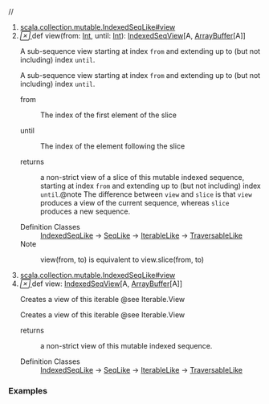 //
<ol>
<li><a href="https://www.scala-lang.org/api/2.12.3/scala/collection/mutable/ArrayBuffer.html#view(from:Int,until:Int):scala.collection.mutable.IndexedSeqView[A,Repr]">scala.collection.mutable.IndexedSeqLike#view</a></li>
<li name="scala.collection.mutable.IndexedSeqLike#view" visbl="pub" class="indented0 " data-isabs="false" fullcomment="yes" group="Ungrouped"> <a id="view(from:Int,until:Int):scala.collection.mutable.IndexedSeqView[A,Repr]"></a><a id="view(Int,Int):IndexedSeqView[A,ArrayBuffer[A]]"></a> <span class="permalink"> <a href="../../../scala/collection/mutable/ArrayBuffer.html#view(from:Int,until:Int):scala.collection.mutable.IndexedSeqView[A,Repr]" title="Permalink"> <i class="material-icons"></i> </a> </span> <span class="modifier_kind"> <span class="modifier"></span> <span class="kind">def</span> </span> <span class="symbol"> <span class="name">view</span><span class="params">(<span name="from">from: <a href="../../Int.html" class="extype" name="scala.Int">Int</a></span>, <span name="until">until: <a href="../../Int.html" class="extype" name="scala.Int">Int</a></span>)</span><span class="result">: <a href="IndexedSeqView.html" class="extype" name="scala.collection.mutable.IndexedSeqView">IndexedSeqView</a>[<span class="extype" name="scala.collection.mutable.ArrayBuffer.A">A</span>, <a href="" class="extype" name="scala.collection.mutable.ArrayBuffer">ArrayBuffer</a>[<span class="extype" name="scala.collection.mutable.ArrayBuffer.A">A</span>]]</span> </span> <p class="shortcomment cmt">A sub-sequence view starting at index <code>from</code> and extending up to (but not including) index <code>until</code>.</p>
 <div class="fullcomment">
  <div class="comment cmt">
   <p>A sub-sequence view starting at index <code>from</code> and extending up to (but not including) index <code>until</code>. </p>
  </div>
  <dl class="paramcmts block">
   <dt class="param">
    from
   </dt>
   <dd class="cmt">
    <p>The index of the first element of the slice</p>
   </dd>
   <dt class="param">
    until
   </dt>
   <dd class="cmt">
    <p>The index of the element following the slice</p>
   </dd>
   <dt>
    returns
   </dt>
   <dd class="cmt">
    <p>a non-strict view of a slice of this mutable indexed sequence, starting at index <code>from</code> and extending up to (but not including) index <code>until</code>.@note The difference between <code>view</code> and <code>slice</code> is that <code>view</code> produces a view of the current sequence, whereas <code>slice</code> produces a new sequence.</p>
   </dd>
  </dl>
  <dl class="attributes block"> 
   <dt>
    Definition Classes
   </dt>
   <dd>
    <a href="IndexedSeqLike.html" class="extype" name="scala.collection.mutable.IndexedSeqLike">IndexedSeqLike</a> → 
    <a href="../SeqLike.html" class="extype" name="scala.collection.SeqLike">SeqLike</a> → 
    <a href="../IterableLike.html" class="extype" name="scala.collection.IterableLike">IterableLike</a> → 
    <a href="../TraversableLike.html" class="extype" name="scala.collection.TraversableLike">TraversableLike</a>
   </dd>
   <dt>
    Note
   </dt>
   <dd>
    <span class="cmt"><p>view(from, to) is equivalent to view.slice(from, to)</p></span>
   </dd>
  </dl>
 </div> </li>
        

<li><a href="https://www.scala-lang.org/api/2.12.3/scala/collection/mutable/ArrayBuffer.html#view:scala.collection.mutable.IndexedSeqView[A,Repr]">scala.collection.mutable.IndexedSeqLike#view</a></li>
<li name="scala.collection.mutable.IndexedSeqLike#view" visbl="pub" class="indented0 " data-isabs="false" fullcomment="yes" group="Ungrouped"> <a id="view:scala.collection.mutable.IndexedSeqView[A,Repr]"></a><a id="view:IndexedSeqView[A,ArrayBuffer[A]]"></a> <span class="permalink"> <a href="../../../scala/collection/mutable/ArrayBuffer.html#view:scala.collection.mutable.IndexedSeqView[A,Repr]" title="Permalink"> <i class="material-icons"></i> </a> </span> <span class="modifier_kind"> <span class="modifier"></span> <span class="kind">def</span> </span> <span class="symbol"> <span class="name">view</span><span class="result">: <a href="IndexedSeqView.html" class="extype" name="scala.collection.mutable.IndexedSeqView">IndexedSeqView</a>[<span class="extype" name="scala.collection.mutable.ArrayBuffer.A">A</span>, <a href="" class="extype" name="scala.collection.mutable.ArrayBuffer">ArrayBuffer</a>[<span class="extype" name="scala.collection.mutable.ArrayBuffer.A">A</span>]]</span> </span> <p class="shortcomment cmt">Creates a view of this iterable @see Iterable.View</p>
 <div class="fullcomment">
  <div class="comment cmt">
   <p>Creates a view of this iterable @see Iterable.View</p>
  </div>
  <dl class="paramcmts block">
   <dt>
    returns
   </dt>
   <dd class="cmt">
    <p>a non-strict view of this mutable indexed sequence.</p>
   </dd>
  </dl>
  <dl class="attributes block"> 
   <dt>
    Definition Classes
   </dt>
   <dd>
    <a href="IndexedSeqLike.html" class="extype" name="scala.collection.mutable.IndexedSeqLike">IndexedSeqLike</a> → 
    <a href="../SeqLike.html" class="extype" name="scala.collection.SeqLike">SeqLike</a> → 
    <a href="../IterableLike.html" class="extype" name="scala.collection.IterableLike">IterableLike</a> → 
    <a href="../TraversableLike.html" class="extype" name="scala.collection.TraversableLike">TraversableLike</a>
   </dd>
  </dl>
 </div> </li>
        </ol>


### Examples















